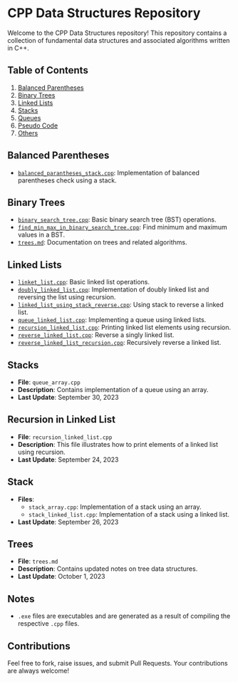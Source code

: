 # CPP Data Structures Repository

Welcome to the CPP Data Structures repository! This repository contains a collection of fundamental data structures and associated algorithms written in C++.

## Table of Contents

1. [Balanced Parentheses](#balanced-parentheses)
2. [Binary Trees](#binary-trees)
3. [Linked Lists](#linked-lists)
4. [Stacks](#stacks)
5. [Queues](#queues)
6. [Pseudo Code](#pseudo-code)
7. [Others](#others)

## Balanced Parentheses

- [`balanced_parantheses_stack.cpp`](balanced_parantheses_stack.cpp): Implementation of balanced parentheses check using a stack.

## Binary Trees

- [`binary_search_tree.cpp`](binary_search_tree.cpp): Basic binary search tree (BST) operations.
- [`find_min_max_in_binary_search_tree.cpp`](find_min_max_in_binary_search_tree.cpp): Find minimum and maximum values in a BST.
- [`trees.md`](trees.md): Documentation on trees and related algorithms.

## Linked Lists

- [`linket_list.cpp`](linket_list.cpp): Basic linked list operations.
- [`doubly_linked_list.cpp`](doubly_linked_list.cpp): Implementation of doubly linked list and reversing the list using recursion.
- [`linked_list_using_stack_reverse.cpp`](linked_list_using_stack_reverse.cpp): Using stack to reverse a linked list.
- [`queue_linked_list.cpp`](queue_linked_list.cpp): Implementing a queue using linked lists.
- [`recursion_linked_list.cpp`](recursion_linked_list.cpp): Printing linked list elements using recursion.
- [`reverse_linked_list.cpp`](reverse_linked_list.cpp): Reverse a singly linked list.
- [`reverse_linked_list_recursion.cpp`](reverse_linked_list_recursion.cpp): Recursively reverse a linked list.

## Stacks

- **File**: `queue_array.cpp`
- **Description**: Contains implementation of a queue using an array.
- **Last Update**: September 30, 2023

## Recursion in Linked List

- **File**: `recursion_linked_list.cpp`
- **Description**: This file illustrates how to print elements of a linked list using recursion.
- **Last Update**: September 24, 2023

## Stack

- **Files**:
  - `stack_array.cpp`: Implementation of a stack using an array.
  - `stack_linked_list.cpp`: Implementation of a stack using a linked list.
- **Last Update**: September 26, 2023

## Trees

- **File**: `trees.md`
- **Description**: Contains updated notes on tree data structures.
- **Last Update**: October 1, 2023

## Notes
- `.exe` files are executables and are generated as a result of compiling the respective `.cpp` files.

## Contributions

Feel free to fork, raise issues, and submit Pull Requests. Your contributions are always welcome!

